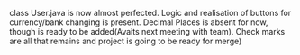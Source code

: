 class User.java is now almost perfected. Logic and realisation of buttons for currency/bank changing is present. Decimal Places is absent for now, though is ready to be added(Avaits next meeting with team). Check marks are all that remains and project is going to be ready for merge)
